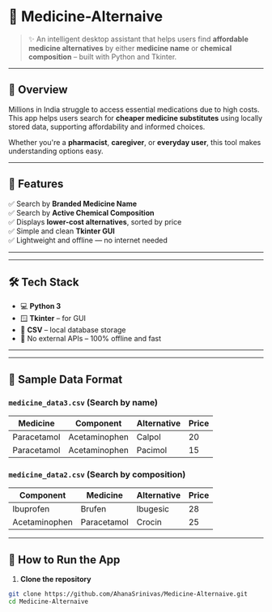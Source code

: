 # 💊 Medicine-Alternaive

> ✨ An intelligent desktop assistant that helps users find **affordable medicine alternatives** by either **medicine name** or **chemical composition** – built with Python and Tkinter.

---

## 📌 Overview

Millions in India struggle to access essential medications due to high costs. This app helps users search for **cheaper medicine substitutes** using locally stored data, supporting affordability and informed choices.

Whether you're a **pharmacist**, **caregiver**, or **everyday user**, this tool makes understanding options easy.

---

## 🧠 Features

✅ Search by **Branded Medicine Name**  
✅ Search by **Active Chemical Composition**  
✅ Displays **lower-cost alternatives**, sorted by price  
✅ Simple and clean **Tkinter GUI**  
✅ Lightweight and offline — no internet needed  

---


---

## 🛠️ Tech Stack

- 💻 **Python 3**
- 🪟 **Tkinter** – for GUI
- 📁 **CSV** – local database storage
- 🧠 No external APIs – 100% offline and fast

---


---

## 🧪 Sample Data Format

### `medicine_data3.csv` (Search by name)

| Medicine     | Component      | Alternative | Price |
|--------------|----------------|-------------|-------|
| Paracetamol  | Acetaminophen  | Calpol      | 20    |
| Paracetamol  | Acetaminophen  | Pacimol     | 15    |

### `medicine_data2.csv` (Search by composition)

| Component     | Medicine    | Alternative | Price |
|---------------|-------------|-------------|-------|
| Ibuprofen     | Brufen      | Ibugesic    | 28    |
| Acetaminophen | Paracetamol | Crocin      | 25    |

---

## 🚀 How to Run the App

1. **Clone the repository**

```bash
git clone https://github.com/AhanaSrinivas/Medicine-Alternaive.git
cd Medicine-Alternaive




